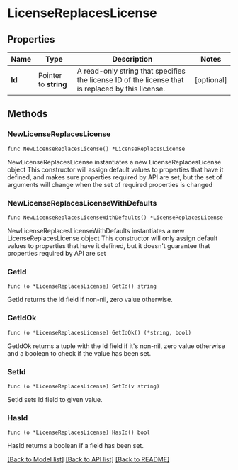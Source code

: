 # LicenseReplacesLicense

## Properties

Name | Type | Description | Notes
------------ | ------------- | ------------- | -------------
**Id** | Pointer to **string** | A read-only string that specifies the license ID of the license that is replaced by this license. | [optional] 

## Methods

### NewLicenseReplacesLicense

`func NewLicenseReplacesLicense() *LicenseReplacesLicense`

NewLicenseReplacesLicense instantiates a new LicenseReplacesLicense object
This constructor will assign default values to properties that have it defined,
and makes sure properties required by API are set, but the set of arguments
will change when the set of required properties is changed

### NewLicenseReplacesLicenseWithDefaults

`func NewLicenseReplacesLicenseWithDefaults() *LicenseReplacesLicense`

NewLicenseReplacesLicenseWithDefaults instantiates a new LicenseReplacesLicense object
This constructor will only assign default values to properties that have it defined,
but it doesn't guarantee that properties required by API are set

### GetId

`func (o *LicenseReplacesLicense) GetId() string`

GetId returns the Id field if non-nil, zero value otherwise.

### GetIdOk

`func (o *LicenseReplacesLicense) GetIdOk() (*string, bool)`

GetIdOk returns a tuple with the Id field if it's non-nil, zero value otherwise
and a boolean to check if the value has been set.

### SetId

`func (o *LicenseReplacesLicense) SetId(v string)`

SetId sets Id field to given value.

### HasId

`func (o *LicenseReplacesLicense) HasId() bool`

HasId returns a boolean if a field has been set.


[[Back to Model list]](../README.md#documentation-for-models) [[Back to API list]](../README.md#documentation-for-api-endpoints) [[Back to README]](../README.md)


